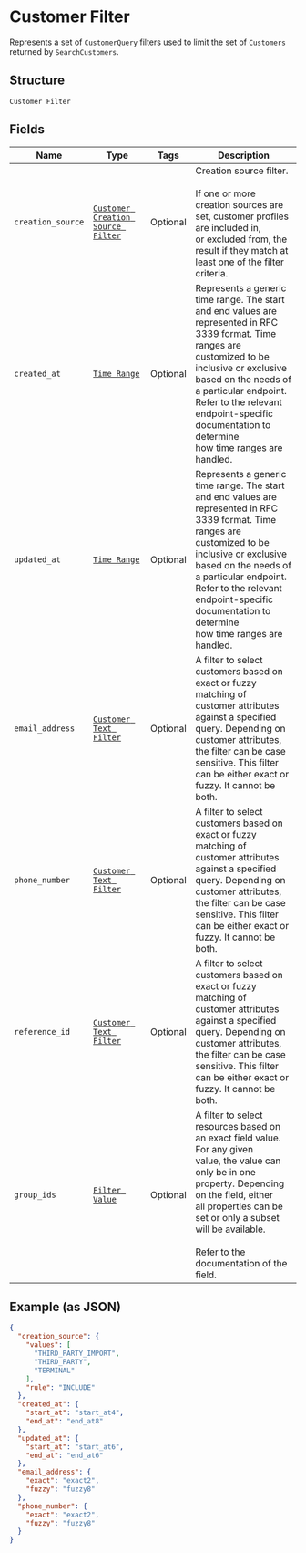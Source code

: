 
# Customer Filter

Represents a set of `CustomerQuery` filters used to limit the set of
`Customers` returned by `SearchCustomers`.

## Structure

`Customer Filter`

## Fields

| Name | Type | Tags | Description |
|  --- | --- | --- | --- |
| `creation_source` | [`Customer Creation Source Filter`](/doc/models/customer-creation-source-filter.md) | Optional | Creation source filter.<br><br>If one or more creation sources are set, customer profiles are included in,<br>or excluded from, the result if they match at least one of the filter<br>criteria. |
| `created_at` | [`Time Range`](/doc/models/time-range.md) | Optional | Represents a generic time range. The start and end values are<br>represented in RFC 3339 format. Time ranges are customized to be<br>inclusive or exclusive based on the needs of a particular endpoint.<br>Refer to the relevant endpoint-specific documentation to determine<br>how time ranges are handled. |
| `updated_at` | [`Time Range`](/doc/models/time-range.md) | Optional | Represents a generic time range. The start and end values are<br>represented in RFC 3339 format. Time ranges are customized to be<br>inclusive or exclusive based on the needs of a particular endpoint.<br>Refer to the relevant endpoint-specific documentation to determine<br>how time ranges are handled. |
| `email_address` | [`Customer Text Filter`](/doc/models/customer-text-filter.md) | Optional | A filter to select customers based on exact or fuzzy matching of<br>customer attributes against a specified query. Depending on customer attributes,<br>the filter can be case sensitive. This filter can be either exact or fuzzy. It cannot be both. |
| `phone_number` | [`Customer Text Filter`](/doc/models/customer-text-filter.md) | Optional | A filter to select customers based on exact or fuzzy matching of<br>customer attributes against a specified query. Depending on customer attributes,<br>the filter can be case sensitive. This filter can be either exact or fuzzy. It cannot be both. |
| `reference_id` | [`Customer Text Filter`](/doc/models/customer-text-filter.md) | Optional | A filter to select customers based on exact or fuzzy matching of<br>customer attributes against a specified query. Depending on customer attributes,<br>the filter can be case sensitive. This filter can be either exact or fuzzy. It cannot be both. |
| `group_ids` | [`Filter Value`](/doc/models/filter-value.md) | Optional | A filter to select resources based on an exact field value. For any given<br>value, the value can only be in one property. Depending on the field, either<br>all properties can be set or only a subset will be available.<br><br>Refer to the documentation of the field. |

## Example (as JSON)

```json
{
  "creation_source": {
    "values": [
      "THIRD_PARTY_IMPORT",
      "THIRD_PARTY",
      "TERMINAL"
    ],
    "rule": "INCLUDE"
  },
  "created_at": {
    "start_at": "start_at4",
    "end_at": "end_at8"
  },
  "updated_at": {
    "start_at": "start_at6",
    "end_at": "end_at6"
  },
  "email_address": {
    "exact": "exact2",
    "fuzzy": "fuzzy8"
  },
  "phone_number": {
    "exact": "exact2",
    "fuzzy": "fuzzy8"
  }
}
```

